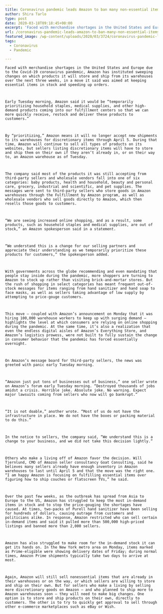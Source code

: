 ```yaml
---
title: Coronavirus pandemic leads Amazon to ban many non-essential items
author: Shira Tarlo
type: post
date: 2020-03-18T09:18:45+00:00
excerpt: 'Faced with merchandise shortages in the United States and Europe due to the Covid-19 coronavirus pandemic, Amazon has instituted sweeping changes on which products it will store and ship from its warehouses over the next three weeks, in a move it said was aimed at keeping essential items in stock and speeding up orders. Early&hellip;'
url: /coronavirus-pandemic-leads-amazon-to-ban-many-non-essential-items/
featured_image: /wp-content/uploads/2020/03/3724/coronavirus-pandemic-leads-amazon-to-ban-many-non-essential-items.jpg
tags:
  - Coronavirus
  - Pandemic

---
```

  
    Faced with merchandise shortages in the United States and Europe due to the Covid-19 coronavirus pandemic, Amazon has instituted sweeping changes on which products it will store and ship from its warehouses over the next three weeks, in a move it said was aimed at keeping essential items in stock and speeding up orders.
  
  
  
    Early Tuesday morning, Amazon said it would be “temporarily prioritizing household staples, medical supplies, and other high-demand products coming into our fulfillment centers so that we can more quickly receive, restock and deliver these products to customers.”
  
  
  
    By “prioritizing,” Amazon means it will no longer accept new shipments to its warehouses for discretionary items through April 5. During that time, Amazon will continue to sell all types of products on its websites, but sellers listing discretionary items will have to store and ship them on their own if they aren’t already in, or on their way to, an Amazon warehouse as of Tuesday.
  
  
  
    The company said most of the products it was still accepting from third-party sellers and wholesale vendors fall into one of six categories: baby products, health and household, beauty and personal care, grocery, industrial and scientific, and pet supplies. The messages were sent to third-party sellers who store goods in Amazon warehouses through the Fulfillment by Amazon program, as well as wholesale vendors who sell goods directly to Amazon, which then resells those goods to customers.
  
  
  
    “We are seeing increased online shopping, and as a result, some products, such as household staples and medical supplies, are out of stock,” an Amazon spokesperson said in a statement.
  
  
  
    “We understand this is a change for our selling partners and appreciate their understanding as we temporarily prioritize these products for customers,” the spokesperson added.
  
  
  
    With governments across the globe recommending and even mandating that people stay inside during the pandemic, more shoppers are turning to Amazon to stock up rather than visiting brick-and-mortar stores. But the rush of shopping in select categories has meant frequent out-of-stock messages for items ranging from hand sanitizer and hand soap to face masks, as well as sellers taking advantage of low supply by attempting to price-gouge customers.
  
  
  
    This move — coupled with Amazon’s announcement on Monday that it was hiring 100,000 warehouse workers to keep up with surging demand — highlights the level at which consumers are relying on online shopping during the pandemic. At the same time, it’s also a realization that even the endless digital aisles of Amazon’s Everything Store, and Amazon’s logistics prowess, were not built to fully sustain the change in consumer behavior that the pandemic has forced essentially overnight.
  
  
  
    On Amazon’s message board for third-party sellers, the news was greeted with panic early Tuesday morning.
  
  
  
    “Amazon just put tons of businesses out of business,” one seller wrote on Amazon’s forum early Tuesday morning. “Destroyed thousands of jobs amidst a crisis. Horrible joke. Absolute joke. No warning. Expect major lawsuits coming from sellers who now will go bankrupt.”
  
  
  
    “It is not doable,” another wrote. “Most of us do not have the infrastructure in place. We do not have the boxes or packing material to do this.”
  
  
  
    In the notice to sellers, the company said, “We understand this is a change to your business, and we did not take this decision lightly.”
  
  
  
    Others who make a living off of Amazon favor the decision. Will Tjernlund, CMO of Amazon seller consultancy Goat Consulting, said he believes many sellers already have enough inventory in Amazon warehouses to last until April 5 and that the move was the right one. “I am happy Amazon is focusing on fulfilling essential items over figuring how to ship couches or flatscreen TVs,” he said.
  
  
  
    Over the past few weeks, as the outbreak has spread from Asia to Europe to the US, Amazon has struggled to keep the most in-demand items in stock and to stop the price-gouging the shortages have caused. At times, two-packs of Purell hand sanitizer have been selling for hundreds of dollars, causing outrage from customers and politicians alike. In response, Amazon restricted who can sell certain in-demand items and said it pulled more than 500,000 high-priced listings and banned more than 2,000 sellers.
  
  
  
    Amazon has also struggled to make room for the in-demand stock it can get its hands on. In the New York metro area on Monday, items marked as Prime-eligible were showing delivery dates of Friday; during normal times, Amazon Prime shipments typically take two days to arrive at most.
  
  
  
    Again, Amazon will still sell nonessential items that are already in their warehouses or on the way, or which sellers are willing to store and ship on their own. But for sellers who make a living by selling more discretionary goods on Amazon — and who planned to ship more to Amazon warehouses soon — they will need to make big changes. One option is to store and ship products on their own, directly to customers. The other is to try to quickly get approval to sell through other e-commerce marketplaces such as eBay or Wish.
  

